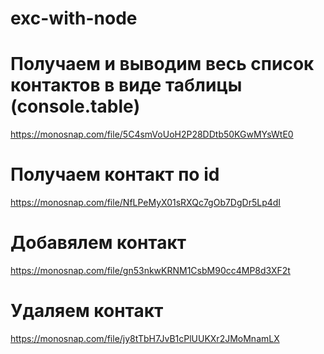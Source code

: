 # exc-with-node

# Получаем и выводим весь список контактов в виде таблицы (console.table)

https://monosnap.com/file/5C4smVoUoH2P28DDtb50KGwMYsWtE0

# Получаем контакт по id

https://monosnap.com/file/NfLPeMyX01sRXQc7gOb7DgDr5Lp4dI

# Добавялем контакт

https://monosnap.com/file/gn53nkwKRNM1CsbM90cc4MP8d3XF2t

# Удаляем контакт

https://monosnap.com/file/jy8tTbH7JvB1cPlUUKXr2JMoMnamLX
